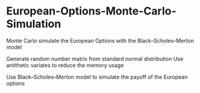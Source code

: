 # European-Options-Monte-Carlo-Simulation
Monte Carlo simulate the European Options with the Black–Scholes–Merton model

Generate random number matrix from standard normal distribution
Use antithetic variates to reduce the memory usage

Use Black–Scholes–Merton model to simulate the payoff of the European options
